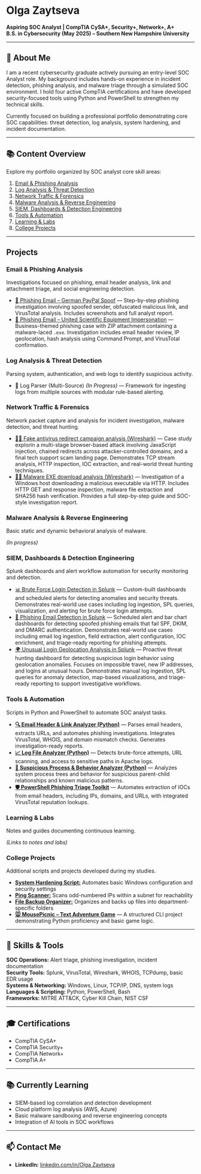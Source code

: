# Olga Zaytseva

**Aspiring SOC Analyst | CompTIA CySA+, Security+, Network+, A+**  
**B.S. in Cybersecurity (May 2025) – Southern New Hampshire University**  

---

## 🔹 About Me

I am a recent cybersecurity graduate actively pursuing an entry-level SOC Analyst role. My background includes hands-on experience in incident detection, phishing analysis, and malware triage through a simulated SOC environment. I hold four active CompTIA certifications and have developed security-focused tools using Python and PowerShell to strengthen my technical skills.

Currently focused on building a professional portfolio demonstrating core SOC capabilities: threat detection, log analysis, system hardening, and incident documentation.

---

## 📚 Content Overview

Explore my portfolio organized by SOC analyst core skill areas:

1. [Email & Phishing Analysis](#email--phishing-analysis)  
2. [Log Analysis & Threat Detection](#log-analysis--threat-detection)  
3. [Network Traffic & Forensics](#network-traffic--forensics)  
4. [Malware Analysis & Reverse Engineering](#malware-analysis--reverse-engineering)  
5. [SIEM, Dashboards & Detection Engineering](#siem-dashboards--detection-engineering)  
6. [Tools & Automation](#tools--automation)  
7. [Learning & Labs](#learning--labs)  
8. [College Projects](#college-projects)  

---

## Projects

### Email & Phishing Analysis  
Investigations focused on phishing, email header analysis, link and attachment triage, and social engineering detection.

- [📧 Phishing Email – German PayPal Spoof](https://github.com/LogLogic/EmailPhishingAnalysis/tree/main/PhishingEmailGermanPaypal) — Step-by-step phishing investigation involving spoofed sender, obfuscated malicious link, and VirusTotal analysis. Includes screenshots and full analyst report.
- [📧 Phishing Email – United Scientific Equipment Impersonation](https://github.com/LogLogic/EmailPhishingAnalysis/tree/main/EmailPhishingAnalysisUnitedScientific) — Business-themed phishing case with ZIP attachment containing a malware-laced `.exe`. Investigation includes email header review, IP geolocation, hash analysis using Command Prompt, and VirusTotal confirmation.  

### Log Analysis & Threat Detection  
Parsing system, authentication, and web logs to identify suspicious activity.
  
- 🧩 Log Parser (Multi-Source) *(In Progress)* — Framework for ingesting logs from multiple sources with modular rule-based alerting.

### Network Traffic & Forensics  
Network packet capture and analysis for incident investigation, malware detection, and threat hunting.

- [🕵️‍♀️ Fake antivirus redirect campaign analysis (Wireshark)](https://github.com/LogLogic/NetworkTrafficForensics/tree/main/FakeAntivirusRedirectCampaign) — Case study explorin a multi-stage browser-based attack involving JavaScript injection, chained redirects across attacker-controlled domains, and a final tech support scam landing page. Demonstrates TCP stream analysis, HTTP inspection, IOC extraction, and real-world threat hunting techniques.
- [🕵️‍♂️ Malware EXE download analysis (Wireshark)](https://github.com/LogLogic/NetworkTrafficForensics/tree/main/MalwareEXEDownload) — Investigation of a Windows host downloading a malicious executable via HTTP. Includes HTTP GET and response inspection, malware file extraction and SHA256 hash verification. Provides a full step-by-step guide and SOC-style investigation report.

### Malware Analysis & Reverse Engineering  
Basic static and dynamic behavioral analysis of malware.

*(In progress)*

### SIEM, Dashboards & Detection Engineering  
Splunk dashboards and alert workflow automation for security monitoring and detection.

- [📊 Brute Force Login Detection in Splunk](https://github.com/LogLogic/SIEMDashboardsDetectionEngineering/tree/main/BruteForceDetectionSplunk) — Custom-built dashboards and scheduled alerts for detecting anomalies and security threats. Demonstrates real-world use cases including log ingestion, SPL queries, visualization, and alerting for brute force login attempts.
- [🎣 Phishing Email Detection in Splunk](https://github.com/LogLogic/SIEMDashboardsDetectionEngineering/tree/main/PhishingEmailAnalysisSplunk) — Scheduled alert and bar chart dashboards for detecting spoofed phishing emails that fail SPF, DKIM, and DMARC authentication. Demonstrates real-world use cases including email log ingestion, field extraction, alert configuration, IOC enrichment, and triage-ready reporting for phishing attempts.
- [🌍 Unusual Login Geolocation Analysis in Splunk](https://github.com/LogLogic/SIEMDashboardsDetectionEngineering/tree/main/DetectingUnusualUserLoginsSplunk) —
Proactive threat hunting dashboard for detecting suspicious login behavior using geolocation anomalies. Focuses on impossible travel, new IP addresses, and logins at unusual hours. Demonstrates manual log ingestion, SPL queries for anomaly detection, map-based visualizations, and triage-ready reporting to support investigative workflows.


### Tools & Automation  
Scripts in Python and PowerShell to automate SOC analyst tasks.

- **[🔍 Email Header & Link Analyzer (Python)](https://github.com/LogLogic/EmailHeaderLinkAnalyzer)** — Parses email headers, extracts URLs, and automates phishing investigations. Integrates VirusTotal, WHOIS, and domain mismatch checks. Generates investigation-ready reports.
- **[📈 Log File Analyzer (Python)](https://github.com/LogLogic/LogFileAnalyzer)** — Detects brute-force attempts, URL scanning, and access to sensitive paths in Apache logs.  
- **[🧠 Suspicious Process & Behavior Analyzer (Python)](https://github.com/LogLogic/SuspiciousProcessBehaviorAnalyzer)** — Analyzes system process trees and behavior for suspicious parent-child relationships and known malicious patterns.
- **[🛡️ PowerShell Phishing Triage Toolkit](https://github.com/LogLogic/ToolsAutomation/blob/main/PowerShellPhishingTriageToolkit)** —  Automates extraction of IOCs from email headers, including IPs, domains, and URLs, with integrated VirusTotal reputation lookups.

### Learning & Labs  
Notes and guides documenting continuous learning.

*(Links to notes and labs)*

### College Projects  
Additional scripts and projects developed during my studies.

- **[System Hardening Script:](https://github.com/LogLogic/CollegeProjects/blob/main/ConfigurationAutomationScript.ps1)** Automates basic Windows configuration and security settings  
- **[Ping Scanner:](https://github.com/LogLogic/CollegeProjects/blob/main/OddIPsPing.ps1)** Scans odd-numbered IPs within a subnet for reachability  
- **[File Backup Organizer:](https://github.com/LogLogic/CollegeProjects/blob/main/FileBackup.ps1)** Organizes and backs up files into department-specific folders
- **[🐭 MousePicnic – Text Adventure Game](https://github.com/LogLogic/CollegeProjects/tree/main/PythonTextGame)** — A structured CLI project demonstrating Python proficiency and basic game logic.

---

## 🧰 Skills & Tools

**SOC Operations:** Alert triage, phishing investigation, incident documentation  
**Security Tools:** Splunk, VirusTotal, Wireshark, WHOIS, TCPdump, basic EDR usage  
**Systems & Networking:** Windows, Linux, TCP/IP, DNS, system logs  
**Languages & Scripting:** Python, PowerShell, Bash  
**Frameworks:** MITRE ATT&CK, Cyber Kill Chain, NIST CSF

---

## 🎓 Certifications

- CompTIA CySA+  
- CompTIA Security+  
- CompTIA Network+  
- CompTIA A+

---

## 📚 Currently Learning

- SIEM-based log correlation and detection development  
- Cloud platform log analysis (AWS, Azure)  
- Basic malware sandboxing and reverse engineering concepts  
- Integration of AI tools in SOC workflows

---

## 📫 Contact Me

- **LinkedIn:** [linkedin.com/in/Olga Zaytseva](https://www.linkedin.com/in/olga-z-3917a3228)  

